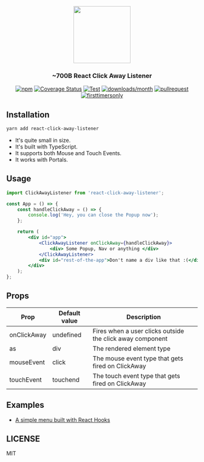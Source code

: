 <p align="center">
  <img src="https://raw.githubusercontent.com/ooade/react-click-away-listener/main/logo.png" height="150" />
  <h3 align="center">~700B React Click Away Listener</h3>
  <p align="center">
  <a href="https://www.npmjs.org/package/react-click-away-listener"><img src="https://img.shields.io/npm/v/react-click-away-listener.svg?style=flat-square" alt="npm"></a>
  <a href="https://coveralls.io/github/ooade/react-click-away-listener?branch=master"><img src="https://coveralls.io/repos/github/ooade/react-click-away-listener/badge.svg?branch=master" alt="Coverage Status" /></a>
  <a href="https://github.com/ooade/react-click-away-listener/blob/main/.github/workflows/build-test-code.yml"><img src="https://github.com/ooade/react-click-away-listener/workflows/Test/badge.svg" alt="Test"/></a>
  <a href="https://www.npmjs.org/package/react-click-away-listener"><img src="https://img.shields.io/npm/dm/react-click-away-listener.svg?style=flat-square" alt="downloads/month"></a>
  <a href="http://makeapullrequest.com"><img src="https://img.shields.io/badge/PR(s)-welcome-brightgreen.svg?style=flat-square" alt="pullrequest"></a>
  <a href="http://www.firsttimersonly.com"><img src="https://img.shields.io/badge/first--timers--only-friendly-blue.svg?style=flat-square" alt="firsttimersonly"></a>
  </p>
</p>

## Installation

```sh
yarn add react-click-away-listener
```

- It's quite small in size.
- It's built with TypeScript.
- It supports both Mouse and Touch Events.
- It works with Portals.

## Usage

```jsx
import ClickAwayListener from 'react-click-away-listener';

const App = () => {
	const handleClickAway = () => {
		console.log('Hey, you can close the Popup now');
	};

	return (
		<div id="app">
			<ClickAwayListener onClickAway={handleClickAway}>
				<div> Some Popup, Nav or anything </div>
			</ClickAwayListener>
			<div id="rest-of-the-app">Don't name a div like that :(</div>
		</div>
	);
};
```

## Props

| Prop        | Default value | Description                                               |
| ----------- | ------------- |---------------------------------------------------------- |
| onClickAway | undefined     | Fires when a user clicks outside the click away component |
| as          | div           | The rendered element type                                 |
| mouseEvent  | click         | The mouse event type that gets fired on ClickAway         |
| touchEvent  | touchend      | The touch event type that gets fired on ClickAway         |

## Examples

- [A simple menu built with React Hooks](https://codesandbox.io/s/52384lyo8p)

## LICENSE

MIT
